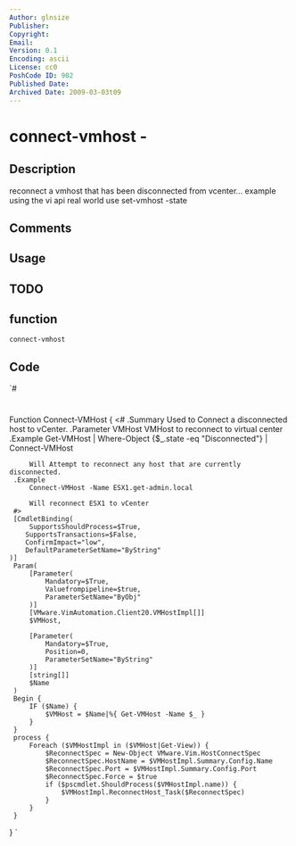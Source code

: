 ```yaml
---
Author: glnsize
Publisher: 
Copyright: 
Email: 
Version: 0.1
Encoding: ascii
License: cc0
PoshCode ID: 902
Published Date: 
Archived Date: 2009-03-03t09
---
```


# connect-vmhost - 

## Description

reconnect a vmhost that has been disconnected from vcenter… example using the vi api real world use set-vmhost -state

## Comments



## Usage



## TODO



## function

`connect-vmhost`

## Code

`#
 #
 Function Connect-VMHost {
     <#
     .Summary
         Used to Connect a disconnected host to vCenter.
     .Parameter VMHost
         VMHost to reconnect to virtual center
     .Example
         Get-VMHost | Where-Object {$_.state -eq "Disconnected"} | Connect-VMHost
         
         Will Attempt to reconnect any host that are currently disconnected.
     .Example
         Connect-VMHost -Name ESX1.get-admin.local
         
         Will reconnect ESX1 to vCenter
     #>
     [CmdletBinding(
         SupportsShouldProcess=$True,
 	    SupportsTransactions=$False,
 	    ConfirmImpact="low",
 	    DefaultParameterSetName="ByString"
 	)]
     Param(
         [Parameter(
             Mandatory=$True,
             Valuefrompipeline=$true,
             ParameterSetName="ByObj"
         )]
         [VMware.VimAutomation.Client20.VMHostImpl[]]
         $VMHost,
         
         [Parameter(
             Mandatory=$True,
             Position=0,
             ParameterSetName="ByString"
         )]
         [string[]]
         $Name
     )
     Begin {
         IF ($Name) {
             $VMHost = $Name|%{ Get-VMHost -Name $_ }
         }
     }
     process {
         Foreach ($VMHostImpl in ($VMHost|Get-View)) {
             $ReconnectSpec = New-Object VMware.Vim.HostConnectSpec
             $ReconnectSpec.HostName = $VMHostImpl.Summary.Config.Name
             $ReconnectSpec.Port = $VMHostImpl.Summary.Config.Port
             $ReconnectSpec.Force = $true
             if ($pscmdlet.ShouldProcess($VMHostImpl.name)) {
                 $VMHostImpl.ReconnectHost_Task($ReconnectSpec)
             }
         }
     }
 }
`

